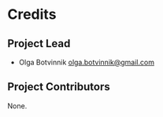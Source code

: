Credits
=======

Project Lead
----------------

* Olga Botvinnik <olga.botvinnik@gmail.com>

Project Contributors
------------

None.
